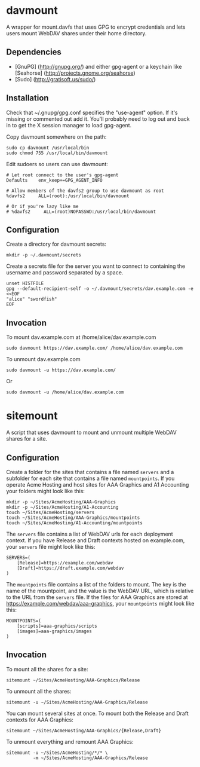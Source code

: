 davmount
========

A wrapper for mount.davfs that uses GPG to encrypt credentials and lets users
mount WebDAV shares under their home directory.

Dependencies
------------

* [GnuPG] (http://gnupg.org/) and either gpg-agent or a keychain like
  [Seahorse] (http://projects.gnome.org/seahorse)
* [Sudo] (http://gratisoft.us/sudo/)

Installation
------------

Check that ~/.gnupg/gpg.conf specifies the "use-agent" option. If it's missing
or commented out add it. You'll probably need to log out and back in to get the
X session manager to load gpg-agent.

Copy davmount somewhere on the path:

    sudo cp davmount /usr/local/bin
    sudo chmod 755 /usr/local/bin/davmount

Edit sudoers so users can use davmount:

    # Let root connect to the user's gpg-agent
    Defaults    env_keep+=GPG_AGENT_INFO

    # Allow members of the davfs2 group to use davmount as root
    %davfs2     ALL=(root):/usr/local/bin/davmount

    # Or if you're lazy like me
    # %davfs2     ALL=(root)NOPASSWD:/usr/local/bin/davmount

Configuration
-------------

Create a directory for davmount secrets:

    mkdir -p ~/.davmount/secrets

Create a secrets file for the server you want to connect to containing the
username and password separated by a space.

    unset HISTFILE
    gpg --default-recipient-self -o ~/.davmount/secrets/dav.example.com -e <<EOF
    "alice" "swordfish"
    EOF

Invocation
----------

To mount dav.example.com at /home/alice/dav.example.com

    sudo davmount https://dav.example.com/ /home/alice/dav.example.com

To unmount dav.example.com

    sudo davmount -u https://dav.example.com/

Or

    sudo davmount -u /home/alice/dav.example.com

sitemount
=========

A script that uses davmount to mount and unmount multiple WebDAV shares for a
site.

Configuration
-------------

Create a folder for the sites that contains a file named `servers` and a
subfolder for each site that contains a file named `mountpoints`. If you
operate Acme Hosting and host sites for AAA Graphics and A1 Accounting your
folders might look like this:

    mkdir -p ~/Sites/AcmeHosting/AAA-Graphics
    mkdir -p ~/Sites/AcmeHosting/A1-Accounting
    touch ~/Sites/AcmeHosting/servers
    touch ~/Sites/AcmeHosting/AAA-Graphics/mountpoints
    touch ~/Sites/AcmeHosting/A1-Accounting/mountpoints

The `servers` file contains a list of WebDAV urls for each deployment context.
If you have Release and Draft contexts hosted on example.com, your `servers`
file might look like this:

    SERVERS=(
        [Release]=https://example.com/webdav
        [Draft]=https://draft.example.com/webdav
    )

The `mountpoints` file contains a list of the folders to mount. The key is the
name of the mountpoint, and the value is the WebDAV URL, which is relative to
the URL from the `servers` file. If the files for AAA Graphics are stored at
https://example.com/webdav/aaa-graphics, your `mountpoints` might look like
this:

    MOUNTPOINTS=(
        [scripts]=aaa-graphics/scripts
        [images]=aaa-graphics/images
    )

Invocation
----------

To mount all the shares for a site:

    sitemount ~/Sites/AcmeHosting/AAA-Graphics/Release

To unmount all the shares:

    sitemount -u ~/Sites/AcmeHosting/AAA-Graphics/Release

You can mount several sites at once. To mount both the Release and Draft
contexts for AAA Graphics:

    sitemount ~/Sites/AcmeHosting/AAA-Graphics/{Release,Draft}

To unmount everything and remount AAA Graphics:

    sitemount -u ~/Sites/AcmeHosting/*/* \
              -m ~/Sites/AcmeHosting/AAA-Graphics/Release
